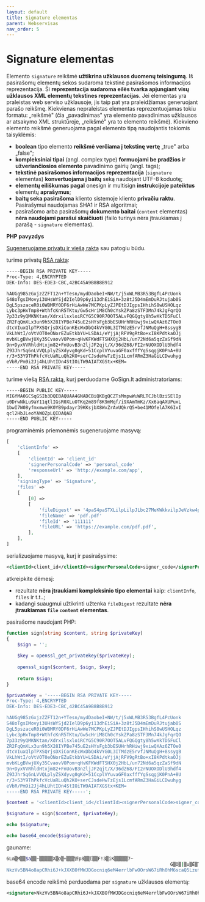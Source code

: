 ```yaml
---
layout: default
title: Signature elementas
parent: Webservisas
nav_order: 5
---
```


# Signature elementas

Elemento `signature` reikšmė **užtikrina užklausos duomenų teisingumą**. Iš pasirašomų elementų sekos sudaroma tekstinė pasirašomos informacijos reprezentacija. Ši **reprezentacija sudaroma eilės tvarka apjungiant visų užklausos XML elementų tekstines reprezentacijas**. Jei elementas yra praleistas web serviso užklausoje, jis taip pat yra praleidžiamas generuojant parašo reikšmę. Kiekvienas nepraleistas elementas reprezentuojamas tokiu formatu: „<pavadinimas>reikšmė</pavadinimas>" (čia „pavadinimas" yra elemento pavadinimas užklausos ar atsakymo XML struktūroje, „reikšmė" yra to elemento reikšmė). Kiekvieno elemento reikšmė generuojama pagal elemento tipą naudojantis tokiomis taisyklėmis:
- **boolean** tipo elemento **reikšmė verčiama į tekstinę vertę** „true" arba „false";
- **kompleksiniai tipai** (angl. complex type) **formuojami be pradžios ir užveriančiosios elemento** pavadinimo gairių (angl. tags);
- **tekstinė pasirašomos informacijos reprezentacija** (`signature` elementas) **konvertuojama į baitų** seką naudojant UTF-8 koduotę;
- **elementų eiliškumas pagal** onesign ir multisign **instrukcijoje pateiktus** elementų **aprašymus**;
- **baitų seka pasirašoma** kliento sistemoje kliento **privačiu raktu**. Pasirašymui naudojamas SHA1 ir RSA algoritmai;
- pasirašomo arba pasirašomų **dokumento baitai** (`content` elementas) **nėra naudojami parašui skaičiuoti** (failo turinys nėra įtraukiamas į parašą - `signature` elementas).

**PHP pavyzdys**

[Sugeneruojame privatų ir viešą raktą](key-generation.md) sau patogiu būdu.

turime privatų [RSA raktą](https://www.ssh.com/academy/ssh/keygen):

```bash
-----BEGIN RSA PRIVATE KEY-----
Proc-Type: 4,ENCRYPTED
DEK-Info: DES-EDE3-CBC,42BC45A9B8B8B912

hAUGg985zGxjzZZFT12n+YTesn/mydDaobeI+NW/t/j5xWLMB3R53BgfL4PcUonk
S48oTgsIMovyi3UHsWYSjd2IelD9p6yi13dhEiSiA+3z8tJ5D4mEmDuRJtujab0S
DgL5pszaceR0i0WBMRY0DF6rHiAwWe7MCPKpLyZJPEtDJIgpsIHhihS8wUSHOLqz
Lybc3pHxTmp8+WthfcKnR5TKtu/Gw5cHriM8Ch0cYskZPa8zSTF3Mn74kJgFqrQO
7p33z9yQMKNKtan/XdrxilsxloiRCYG5C90R7OOT5ALvFQGQgty8h5wXkTD5FuCl
ZR2FqQmXLx3un9h5X28IYPBe745uE2sHYsFgb3bESUHrhRHiwj9xiwQXAz6ZTOe0
dtcVIuxQlpTPXSQrjsDXiConKEcWxDbQ4kVYG0L3ITMdzE5rvfJNMuQgH+8ssygB
VkLhWtI/oVtVOT0eONorEZuEtkbYU+LSDAi/eYjjAjRFV9gRtBo+xI8KPdtkaOJj
mvbKLgBVwjUXy35CvaovVOPom+qHvKFKWdFTSHX0j2HbL/un72Nd6a5qzZaSf9dN
9n+DyxVVRhldHtxjm82+FnUovB3n2ljJF2qjt/X/36dZ68/FI2rNUOXODlU3hdf4
Z93JhrSq6nLVVQLplyZSXdyvg0gKd+51CcplVYuvaGF0axfffYgSsqgjK0PnA+8U
r/3+53Y9ThPkfcVcUaRLuQh2KO+serCJsdeHwTzEjs1LcmfARmZ3HaGiLCDwuhyg
eVbR/Pm9i2Jj4hLUhtIDn4StIOiTW9AIATXGStx+KEM=
-----END RSA PRIVATE KEY-----
```

turime viešą [RSA raktą](https://www.ssh.com/academy/ssh/keygen), kurį perduodame GoSign.lt administratoriams:

```bash
-----BEGIN PUBLIC KEY-----
MIGfMA0GCSqGSIb3DQEBAQUAA4GNADCBiQKBgQCZTsMmpwWuWRLTCJblBziSElIp
u0DrwNkLu9aY11qtlIGsR0XLuOTKq2m89f8K9mMqf/i9XAmTmKz/Xx6aqAXUPuxL
1bwI7W08yfmxmwn9K0YB9pdayr39KKsjbX8WxZrAvUQkrQ5+be41MOfelA7K6IxI
qcl2HbJLeoYAWOZpLQIDAQAB
-----END PUBLIC KEY-----
```

programinėmis priemonėmis sugeneruojame masyvą:

```php
[
    'clientInfo' =>
    [
        'clientId' => 'client_id'
        'signerPersonalCode' => 'personal_code'
        'responseUrl' => 'http://example.com/app',
    ],
    'signingType' => 'Signature',
    'files' => 
    [
        [0] => 
        [
            'fileDigest' => '4paS4paSTXLilpLilpJLbc27MeKWkkvilpJeVzkw4paS'
            'fileName' => 'pdf.pdf'
            'fileId' => '111111'
            'fileURL' => 'https://example.com/pdf.pdf',
        ],
    ],
]
```

serializuojame masyvą, kurį ir pasirašysime:

```xml
<clientId>client_id</clientId><signerPersonalCode>signer_code</signerPersonalCode><responseUrl>http://example.com/app</responseUrl><signingType>Signature</signingType><fileDigest>0v5NcpPFHEttzbsxm0urXlc5MIE=</fileDigest><fileName>pdf.pdf</fileName><fileId>111111</fileId><fileURL>https://example.com/pdf.pdf</fileURL>
```
atkreipkite dėmesį:
- rezultate **nėra įtraukiami kompleksinio tipo elementai** kaip: `clientInfo`, `files` ir t.t..;
- kadangi suaugmui užtikrinti užtenka `fileDigest` rezultate **nėra įtraukiamas `file` `content` elementas**. 

pasirašome naudojant PHP:

```php
function sign(string $content, string $privateKey)
{
	$sign = '';
		
	$key = openssl_get_privatekey($privateKey);
		
	openssl_sign($content, $sign, $key);
		
	return $sign;
}

$privateKey = '-----BEGIN RSA PRIVATE KEY-----
Proc-Type: 4,ENCRYPTED
DEK-Info: DES-EDE3-CBC,42BC45A9B8B8B912

hAUGg985zGxjzZZFT12n+YTesn/mydDaobeI+NW/t/j5xWLMB3R53BgfL4PcUonk
S48oTgsIMovyi3UHsWYSjd2IelD9p6yi13dhEiSiA+3z8tJ5D4mEmDuRJtujab0S
DgL5pszaceR0i0WBMRY0DF6rHiAwWe7MCPKpLyZJPEtDJIgpsIHhihS8wUSHOLqz
Lybc3pHxTmp8+WthfcKnR5TKtu/Gw5cHriM8Ch0cYskZPa8zSTF3Mn74kJgFqrQO
7p33z9yQMKNKtan/XdrxilsxloiRCYG5C90R7OOT5ALvFQGQgty8h5wXkTD5FuCl
ZR2FqQmXLx3un9h5X28IYPBe745uE2sHYsFgb3bESUHrhRHiwj9xiwQXAz6ZTOe0
dtcVIuxQlpTPXSQrjsDXiConKEcWxDbQ4kVYG0L3ITMdzE5rvfJNMuQgH+8ssygB
VkLhWtI/oVtVOT0eONorEZuEtkbYU+LSDAi/eYjjAjRFV9gRtBo+xI8KPdtkaOJj
mvbKLgBVwjUXy35CvaovVOPom+qHvKFKWdFTSHX0j2HbL/un72Nd6a5qzZaSf9dN
9n+DyxVVRhldHtxjm82+FnUovB3n2ljJF2qjt/X/36dZ68/FI2rNUOXODlU3hdf4
Z93JhrSq6nLVVQLplyZSXdyvg0gKd+51CcplVYuvaGF0axfffYgSsqgjK0PnA+8U
r/3+53Y9ThPkfcVcUaRLuQh2KO+serCJsdeHwTzEjs1LcmfARmZ3HaGiLCDwuhyg
eVbR/Pm9i2Jj4hLUhtIDn4StIOiTW9AIATXGStx+KEM=
-----END RSA PRIVATE KEY-----';

$content = '<clientId>client_id</clientId><signerPersonalCode>signer_code</signerPersonalCode><responseUrl>http://example.com/app</responseUrl><signingType>Signature</signingType><fileDigest>0v5NcpPFHEttzbsxm0urXlc5MIE=</fileDigest><fileName>pdf.pdf</fileName><fileId>111111</fileId><fileURL>https://example.com/pdf.pdf</fileURL>';

$signature = sign($content, $privateKey);

echo $signature;

echo base64_encode($signature);

```

gauname:

```bash
6Lտ▒M▒▒$a▒▒~▒▒▒▒▒X▒ơ▒⫧▒▒▒땱p8▒▒[▒▒F!3▒iK▒▒▒▒▒7~
                                                            G▒O▒|▒u▒Ё▒T|t+*▒▒+▒▒▒▒▒;▒E▒4H▒x▒▒~▒▒▒▒▒~1▒1▒T"▒▒mv▒j▒E
NkzVv5BN4o8apCRhi6J+kJXXBOfMWJDGocniq6eM4errlbFwOOrsW67iRh0hM6scaQ5Lzuf35/c3fgtHHeNPqXzHdQTRDtCBBfNUfHQrKt3gK6UEzfChBtfeO9tFiR80SJJ4trt+kcP197kR+6y8fjHCMcJUIt/NbXaFahf5qkU=
```

base64 encode reikšmė perduodama per `signature` užklausos elementą:

```xml
<signature>NkzVv5BN4o8apCRhi6J+kJXXBOfMWJDGocniq6eM4errlbFwOOrsW67iRh0hM6scaQ5Lzuf35/c3fgtHHeNPqXzHdQTRDtCBBfNUfHQrKt3gK6UEzfChBtfeO9tFiR80SJJ4trt+kcP197kR+6y8fjHCMcJUIt/NbXaFahf5qkU=</signature>
```
